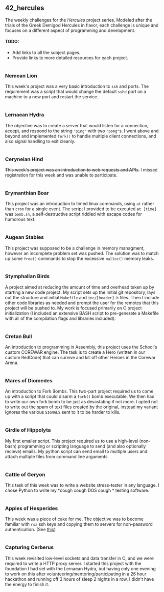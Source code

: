## 42_hercules
The weekly challenges for the *Hercules* project series.
Modeled after the trials of the Greek Demigod Hercules in flavor, each challenge is unique and focuses on a different aspect of programming and development.
#### TODO:
  - Add links to all the subject pages.
  - Provide links to more detailed resources for each project.
<br><br>
### Nemean Lion
This week's project was a very basic introduction to `ssh` and ports.
The requirement was a script that would change the default `sshd` port on a machine to a new port and restart the service.
<br><br>
### Lernaean Hydra
The objective was to create a server that would listen for a connection, accept, and respond to the string `"ping"` with two `"pong"`s.
I went above and beyond and implemented `fork()` to handle multiple client connections, and also signal handling to exit cleanly.
<br><br>
### Ceryneian Hind
~~This week's project was an introduction to web requests and APIs.~~
I missed registration for this week and was unable to participate.
<br><br>
### Erymanthian Boar
This project was an introduction to timed linux commands, using `at` rather than `cron` for a single event.
The script I provided to be executed `at [time]` was `bomb.sh`, a self-destructive script riddled with escape codes for humorous text.
<br><br>
### Augean Stables
This project was supposed to be a challenge in memory managment, however an incomplete problem set was pushed.
The solution was to match up some `free()` commands to stop the excessive `malloc()` memory leaks.
<br><br>
### Stymphalian Birds
A project aimed at reducing the amount of time and overhead taken up by starting a new code project.
My script sets up the initial git repository, lays out the structure and initial `Makefile` and `inc/[header].h` files.
Then I include other code libraries as needed and prompt the user for the remotes that this project will be pushed to.
My work is focused primarily on C project initialization (I included an extensive BASH script to pre-generate a Makefile with all of the compilation flags and libraries included).
<br><br>
### Cretan Bull
An introduction to programming in Assembly, this project uses the School's custom COREWAR engine.
The task is to create a Hero (written in our custom RedCode) that can survive and kill off other Heroes in the Corewar Arena.
<br><br>
### Mares of Diomedes
An introduction to Fork Bombs.
This two-part project required us to come up with a script that could disarm a `fork()` bomb executable.
We then had to write our own fork bomb to be just as devastating if not more.
I opted not to write out the spam of text files created by the original, instead my variant ignores the various `SIGNALS` sent to it to be harder to kills.
<br><br>
### Girdle of Hippolyta
My first emailer script.
This project required us to use a high-level (non-bash) programming or scripting language to send (and also optionally recieve) emails. My python script can send email to multiple users and attach multiple files from command line arguments
<br><br>
### Cattle of Geryon
This task of this week was to write a website stress-tester in any language. I chose Python to write my \*cough cough
DOS cough \* testing software.
<br><br>
### Apples of Hesperides
This week was a piece of cake for me. The objective was to become familiar with `rsa` ssh keys and copying them to
servers for non-password authentication. (See [this](https://github.com/izcet/moonlight_ssh_tunnel_demo))
<br><br>
### Capturing Cerberus
This week revisited low-level sockets and data transfer in C, and we were required to write a HTTP proxy server. I
started this project with the foundation I had set with the Lernaean Hydra, but having only one evening to work on this
after volunteering/mentoring/participating in a 26 hour hackathon and running off 3 hours of sleep 2 nights in a row, I
didn't have the energy to finish it.
